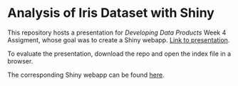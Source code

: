 # Analysis of Iris Dataset with Shiny

This repository hosts a presentation for *Developing Data Products* Week 4 Assigment, whose goal was to create a Shiny webapp.
[Link to presentation](./index.html).

To evaluate the presentation, download the repo and open the index file in a browser.

The corresponding Shiny webapp can be found [here](https://rsuzukiokada.shinyapps.io/data_products_week_4_assignment/).
